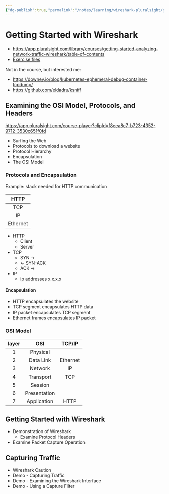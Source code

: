 ```yaml
---
{"dg-publish":true,"permalink":"/notes/learning/wireshark-pluralsight/getting-started-with-wireshark/"}
---
```


# Getting Started with Wireshark

- <https://app.pluralsight.com/library/courses/getting-started-analyzing-network-traffic-wireshark/table-of-contents>
- [Exercise files](https://app.pluralsight.com/library/courses/getting-started-analyzing-network-traffic-wireshark/exercise-files)

Not in the course, but interested me:
- <https://downey.io/blog/kubernetes-ephemeral-debug-container-tcpdump/>
- <https://github.com/eldadru/ksniff>

## Examining the OSI Model, Protocols, and Headers

<https://app.pluralsight.com/course-player?clipId=f8eea8c7-b723-4352-9712-3530c651f0fd>

- Surfing the Web
- Protocols to download a website
- Protocol Hierarchy
- Encapsulation
- The OSI Model

### Protocols and Encapsulation

Example: stack needed for HTTP communication

| HTTP |
|:-:|
| TCP |
| IP |
| Ethernet |


- HTTP
    - Client
    - Server
- TCP
    - SYN ->
    - <- SYN-ACK
    - ACK ->
 - IP
     - ip addresses x.x.x.x


#### Encapsulation

- HTTP encapsulates the website
- TCP segment encapsulates HTTP data
- IP packet encapsulates TCP segment
- Ethernet frames encapsulates IP packet

### OSI Model

layer | OSI | TCP/IP
:-:|:-:|:-:
1 | Physical | 
2 | Data Link | Ethernet
3 | Network | IP
4 | Transport | TCP
5 | Session |
6 | Presentation |
7 | Application | HTTP



## Getting Started with Wireshark

- Demonstration of Wireshark
    - Examine Protocol Headers
 - Examine Packet Capture Operation


## Capturing Traffic

- Wireshark Caution
- Demo - Capturing Traffic
- Demo - Examining the Wireshark Interface
- Demo - Using a Capture Filter






